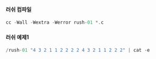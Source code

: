 #### 러쉬 컴파일
```C
cc -Wall -Wextra -Werror rush-01 *.c
```
#### 러쉬 예제1
```C
/rush-01 "4 3 2 1 1 2 2 2 2 4 3 2 1 1 2 2 2" | cat -e
```
